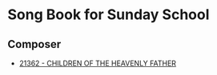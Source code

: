 # Song Book for Sunday School

## Composer

- [21362 - CHILDREN OF THE HEAVENLY FATHER](/hymns/21362.md)

